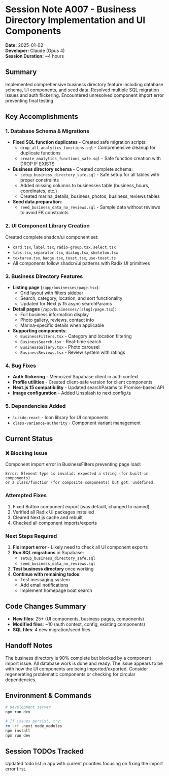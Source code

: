 # Session Note A007 - Business Directory Implementation and UI Components

**Date:** 2025-01-02  
**Developer:** Claude (Opus 4)  
**Session Duration:** ~4 hours  

## Summary
Implemented comprehensive business directory feature including database schema, UI components, and seed data. Resolved multiple SQL migration issues and auth flickering. Encountered unresolved component import error preventing final testing.

## Key Accomplishments

### 1. Database Schema & Migrations
- **Fixed SQL function duplicates** - Created safe migration scripts:
  - `drop_all_analytics_functions.sql` - Comprehensive cleanup for duplicate functions
  - `create_analytics_functions_safe.sql` - Safe function creation with DROP IF EXISTS
- **Business directory schema** - Created complete schema:
  - `setup_business_directory_safe.sql` - Safe setup for all tables with proper constraints
  - Added missing columns to businesses table (business_hours, coordinates, etc.)
  - Created marina_details, business_photos, business_reviews tables
- **Seed data preparation**:
  - `seed_business_data_no_reviews.sql` - Sample data without reviews to avoid FK constraints

### 2. UI Component Library Creation
Created complete shadcn/ui component set:
- `card.tsx`, `label.tsx`, `radio-group.tsx`, `select.tsx`
- `tabs.tsx`, `separator.tsx`, `dialog.tsx`, `skeleton.tsx`
- `textarea.tsx`, `badge.tsx`, `toast.tsx`, `use-toast.ts`
- All components follow shadcn/ui patterns with Radix UI primitives

### 3. Business Directory Features
- **Listing page** (`/app/businesses/page.tsx`):
  - Grid layout with filters sidebar
  - Search, category, location, and sort functionality
  - Updated for Next.js 15 async searchParams
- **Detail pages** (`/app/businesses/[slug]/page.tsx`):
  - Full business information display
  - Photo gallery, reviews, contact info
  - Marina-specific details when applicable
- **Supporting components**:
  - `BusinessFilters.tsx` - Category and location filtering
  - `BusinessSearch.tsx` - Real-time search
  - `BusinessGallery.tsx` - Photo carousel
  - `BusinessReviews.tsx` - Review system with ratings

### 4. Bug Fixes
- **Auth flickering** - Memoized Supabase client in auth context
- **Profile utilities** - Created client-safe version for client components
- **Next.js 15 compatibility** - Updated searchParams to Promise-based API
- **Image configuration** - Added Unsplash to next.config.ts

### 5. Dependencies Added
- `lucide-react` - Icon library for UI components
- `class-variance-authority` - Component variant management

## Current Status

### ❌ Blocking Issue
Component import error in BusinessFilters preventing page load:
```
Error: Element type is invalid: expected a string (for built-in components) 
or a class/function (for composite components) but got: undefined.
```

### Attempted Fixes
1. Fixed Button component export (was default, changed to named)
2. Verified all Radix UI packages installed
3. Cleared Next.js cache and rebuilt
4. Checked all component imports/exports

### Next Steps Required
1. **Fix import error** - Likely need to check all UI component exports
2. **Run SQL migrations** in Supabase:
   - `setup_business_directory_safe.sql`
   - `seed_business_data_no_reviews.sql`
3. **Test business directory** once working
4. **Continue with remaining todos**:
   - Test messaging system
   - Add email notifications
   - Implement homepage boat search

## Code Changes Summary
- **New files**: 25+ (UI components, business pages, components)
- **Modified files**: ~10 (auth context, config, existing components)
- **SQL files**: 4 new migration/seed files

## Handoff Notes
The business directory is 90% complete but blocked by a component import issue. All database work is done and ready. The issue appears to be with how the UI components are being imported/exported. Consider regenerating problematic components or checking for circular dependencies.

## Environment & Commands
```bash
# Development server
npm run dev

# If issues persist, try:
rm -rf .next node_modules
npm install
npm run dev
```

## Session TODOs Tracked
Updated todo list in app with current priorities focusing on fixing the import error first.